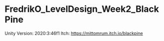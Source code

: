 # FredrikO_LevelDesign_Week2_BlackPine
Unity Version: 2020:3:46f1
Itch: https://mittomrum.itch.io/blackpine

